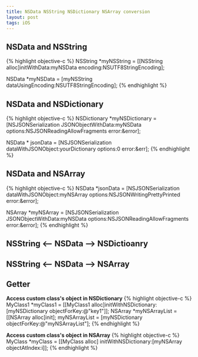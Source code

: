 ```yaml
---
title: NSData NSString NSDictionary NSArray conversion
layout: post
tags: iOS
---
```


## NSData and NSString  
{% highlight objective-c %}
NSString *myNSString = 
    [[NSString alloc]initWithData:myNSData 
                         encoding:NSUTF8StringEncoding];

NSData *myNSData = 
    [myNSString dataUsingEncoding:NSUTF8StringEncoding];
{% endhighlight %}

## NSData and NSDictionary  
{% highlight objective-c %}
NSDictionary *myNSDictionary = 
    [NSJSONSerialization JSONObjectWithData:myNSData 
                                    options:NSJSONReadingAllowFragments 
                                      error:&error];

NSData * jsonData = 
    [NSJSONSerialization dataWithJSONObject:yourDictionary 
                            options:0 error:&err];
{% endhighlight %}

## NSData and NSArray  
{% highlight objective-c %}
NSData *jsonData = 
    [NSJSONSerialization dataWithJSONObject:myNSArray 
                                    options:NSJSONWritingPrettyPrinted 
                                      error:&error];

NSArray *myNSArray = [NSJSONSerialization JSONObjectWithData:myNSData options:NSJSONReadingAllowFragments error:&error];
{% endhighlight %}

## NSString <-- NSData --> NSDictioanry  

## NSString <-- NSData --> NSArray  


## Getter  
**Access custom class's object in NSDictionary**
{% highlight objective-c %}
MyClass1 *myClass1 = 
    [[MyClass1 alloc]initWithNSDictionary:[myNSDictionary objectForKey:@"key1"]];
NSArray *myNSArrayList = [[NSArray alloc]init];
myNSArrayList = [myNSDictionary objectForKey:@"myNSArrayList"];
{% endhighlight %}

**Access custom class's object in NSArray**
{% highlight objective-c %}
MyClass *myClass = 
    [[MyClass alloc] initWithNSDictionary:[myNSArray objectAtIndex:i]];
{% endhighlight %}
